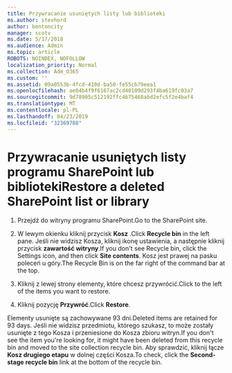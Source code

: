 ```yaml
---
title: Przywracanie usuniętych listy lub biblioteki
ms.author: stevhord
author: bentoncity
manager: scotv
ms.date: 5/17/2018
ms.audience: Admin
ms.topic: article
ROBOTS: NOINDEX, NOFOLLOW
localization_priority: Normal
ms.collection: Adm_O365
ms.custom: ''
ms.assetid: 09a0553b-4fcd-410d-ba50-fe55cb79eea1
ms.openlocfilehash: ae04b4f9f6167ac2cd40109d293f4ba619fc03a7
ms.sourcegitcommit: 9d78905c512192ffc4675468abd2efc5f2e4baf4
ms.translationtype: MT
ms.contentlocale: pl-PL
ms.lasthandoff: 04/23/2019
ms.locfileid: "32369788"
---
```

# <a name="restore-a-deleted-sharepoint-list-or-library"></a><span data-ttu-id="4a607-102">Przywracanie usuniętych listy programu SharePoint lub biblioteki</span><span class="sxs-lookup"><span data-stu-id="4a607-102">Restore a deleted SharePoint list or library</span></span>

1. <span data-ttu-id="4a607-103">Przejdź do witryny programu SharePoint.</span><span class="sxs-lookup"><span data-stu-id="4a607-103">Go to the SharePoint site.</span></span>
    
2. <span data-ttu-id="4a607-104">W lewym okienku kliknij przycisk **Kosz** .</span><span class="sxs-lookup"><span data-stu-id="4a607-104">Click **Recycle bin** in the left pane.</span></span> <span data-ttu-id="4a607-105">Jeśli nie widzisz Kosza, kliknij ikonę ustawienia, a następnie kliknij przycisk **zawartość witryny**.</span><span class="sxs-lookup"><span data-stu-id="4a607-105">If you don't see Recycle bin, click the Settings icon, and then click **Site contents**.</span></span> <span data-ttu-id="4a607-106">Kosz jest prawej na pasku poleceń u góry.</span><span class="sxs-lookup"><span data-stu-id="4a607-106">The Recycle Bin is on the far right of the command bar at the top.</span></span>
    
3. <span data-ttu-id="4a607-107">Kliknij z lewej strony elementy, które chcesz przywrócić.</span><span class="sxs-lookup"><span data-stu-id="4a607-107">Click to the left of the items you want to restore.</span></span>
    
4. <span data-ttu-id="4a607-108">Kliknij pozycję **Przywróć**.</span><span class="sxs-lookup"><span data-stu-id="4a607-108">Click **Restore**.</span></span>
    
<span data-ttu-id="4a607-109">Elementy usunięte są zachowywane 93 dni.</span><span class="sxs-lookup"><span data-stu-id="4a607-109">Deleted items are retained for 93 days.</span></span> <span data-ttu-id="4a607-110">Jeśli nie widzisz przedmiotu, którego szukasz, to może zostały usunięte z tego Kosza i przeniesione do Kosza zbioru witryn.</span><span class="sxs-lookup"><span data-stu-id="4a607-110">If you don't see the item you're looking for, it might have been deleted from this recycle bin and moved to the site collection recycle bin.</span></span> <span data-ttu-id="4a607-111">Aby sprawdzić, kliknij łącze **Kosz drugiego etapu** w dolnej części Kosza.</span><span class="sxs-lookup"><span data-stu-id="4a607-111">To check, click the **Second-stage recycle bin** link at the bottom of the recycle bin.</span></span> 
  

